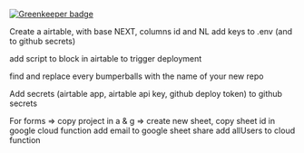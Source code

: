 
[![Greenkeeper badge](https://badges.greenkeeper.io/ThomasAndrewMacLean/mee-van-de-winkel.svg)](https://greenkeeper.io/)

Create a airtable, with base NEXT, columns id and NL
add keys to .env (and to github secrets)

add script to block in airtable to trigger deployment

find and replace every bumperballs with the name of your new repo


Add secrets (airtable app, airtable api key, github deploy token) to github secrets



For forms => 
copy project in a & g =>
create new sheet, 
copy sheet id in google cloud function
add email to google sheet share
add allUsers to cloud function
